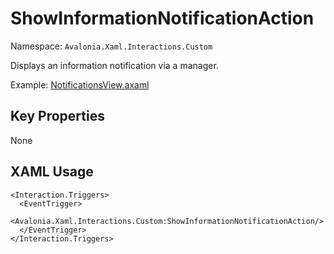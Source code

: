 # ShowInformationNotificationAction

Namespace: `Avalonia.Xaml.Interactions.Custom`

Displays an information notification via a manager.

Example: [NotificationsView.axaml](samples/BehaviorsTestApplication/Views/Pages/NotificationsView.axaml)

## Key Properties
None

## XAML Usage
```xaml
<Interaction.Triggers>
  <EventTrigger>
    <Avalonia.Xaml.Interactions.Custom:ShowInformationNotificationAction/>
  </EventTrigger>
</Interaction.Triggers>
```
